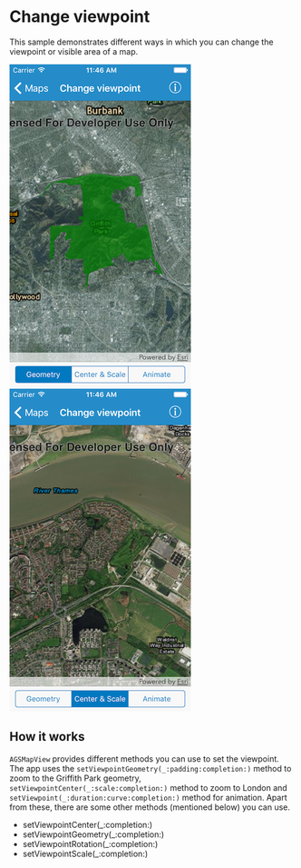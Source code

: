 # Change viewpoint

This sample demonstrates different ways in which you can change the viewpoint or visible area of a map.

![](image1.png)
![](image2.png)

## How it works

`AGSMapView` provides different methods you can use to set the viewpoint. The app uses the `setViewpointGeometry(_:padding:completion:)` method to zoom to the Griffith Park geometry, `setViewpointCenter(_:scale:completion:)` method to zoom to London and `setViewpoint(_:duration:curve:completion:)` method for animation. Apart from these, there are some other methods (mentioned below) you can use.

* setViewpointCenter(_:completion:)
* setViewpointGeometry(_:completion:)
* setViewpointRotation(_:completion:)
* setViewpointScale(_:completion:)



